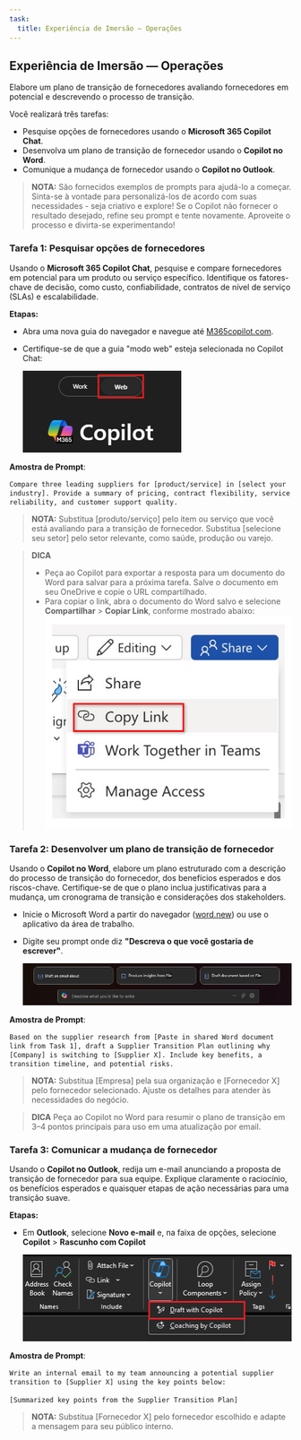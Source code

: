 ```yaml
---
task:
  title: Experiência de Imersão — Operações
---
```


## Experiência de Imersão — Operações

Elabore um plano de transição de fornecedores avaliando fornecedores em potencial e descrevendo o processo de transição.

Você realizará três tarefas:  

- Pesquise opções de fornecedores usando o **Microsoft 365 Copilot Chat**.  
- Desenvolva um plano de transição de fornecedor usando o **Copilot no Word**.  
- Comunique a mudança de fornecedor usando o **Copilot no Outlook**.  

> **NOTA:** São fornecidos exemplos de prompts para ajudá-lo a começar. Sinta-se à vontade para personalizá-los de acordo com suas necessidades - seja criativo e explore! Se o Copilot não fornecer o resultado desejado, refine seu prompt e tente novamente. Aproveite o processo e divirta-se experimentando!  

### Tarefa 1: Pesquisar opções de fornecedores  

Usando o **Microsoft 365 Copilot Chat**, pesquise e compare fornecedores em potencial para um produto ou serviço específico. Identifique os fatores-chave de decisão, como custo, confiabilidade, contratos de nível de serviço (SLAs) e escalabilidade.  

**Etapas:**

- Abra uma nova guia do navegador e navegue até [M365copilot.com](https://m365copilot.com/).
- Certifique-se de que a guia "modo web" esteja selecionada no Copilot Chat:

    ![captura de tela mostrando a guia do modo web.](../Prompts/Media/web-mode.png)

**Amostra de Prompt**:

```text
Compare three leading suppliers for [product/service] in [select your industry]. Provide a summary of pricing, contract flexibility, service reliability, and customer support quality.
```

> **NOTA:** Substitua [produto/serviço] pelo item ou serviço que você está avaliando para a transição de fornecedor. Substitua [selecione seu setor] pelo setor relevante, como saúde, produção ou varejo.  

> **DICA**  
>
> - Peça ao Copilot para exportar a resposta para um documento do Word para salvar para a próxima tarefa. Salve o documento em seu OneDrive e copie o URL compartilhado.
> - Para copiar o link, abra o documento do Word salvo e selecione **Compartilhar** > **Copiar Link**, conforme mostrado abaixo:  
> ![Compartilhar link.](../Demos/Media/share-menu-with-copy-link-9fd1c60a.png)

### Tarefa 2: Desenvolver um plano de transição de fornecedor  

Usando o **Copilot no Word**, elabore um plano estruturado com a descrição do processo de transição do fornecedor, dos benefícios esperados e dos riscos-chave. Certifique-se de que o plano inclua justificativas para a mudança, um cronograma de transição e considerações dos stakeholders.  

- Inicie o Microsoft Word a partir do navegador ([word.new](https://word.new)) ou use o aplicativo da área de trabalho.
- Digite seu prompt onde diz **"Descreva o que você gostaria de escrever"**.

    ![captura de tela mostrando o Copilot no Word.](../Prompts/Media/draft-with-copilot.png)

**Amostra de Prompt**:

```text
Based on the supplier research from [Paste in shared Word document link from Task 1], draft a Supplier Transition Plan outlining why [Company] is switching to [Supplier X]. Include key benefits, a transition timeline, and potential risks.
```

> **NOTA:** Substitua [Empresa] pela sua organização e [Fornecedor X] pelo fornecedor selecionado. Ajuste os detalhes para atender às necessidades do negócio.

> **DICA** Peça ao Copilot no Word para resumir o plano de transição em 3–4 pontos principais para uso em uma atualização por email.

### Tarefa 3: Comunicar a mudança de fornecedor  

Usando o **Copilot no Outlook**, redija um e-mail anunciando a proposta de transição de fornecedor para sua equipe. Explique claramente o raciocínio, os benefícios esperados e quaisquer etapas de ação necessárias para uma transição suave.  

**Etapas:**

- Em **Outlook**, selecione **Novo e-mail** e, na faixa de opções, selecione **Copilot** > **Rascunho com Copilot**

    ![captura de tela mostrando o Copilot no Outlook.](../Prompts/Media/copilot-outlook-desktop.png)

**Amostra de Prompt**:

```text
Write an internal email to my team announcing a potential supplier transition to [Supplier X] using the key points below:

[Summarized key points from the Supplier Transition Plan]
```

> **NOTA:** Substitua [Fornecedor X] pelo fornecedor escolhido e adapte a mensagem para seu público interno.
